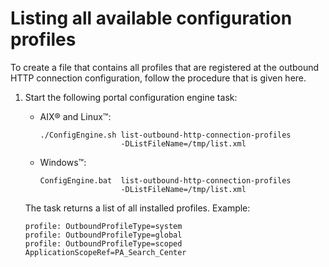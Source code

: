 # Listing all available configuration profiles

To create a file that contains all profiles that are registered at the outbound HTTP connection configuration, follow the procedure that is given here.

1.  Start the following portal configuration engine task:

    -   AIX® and Linux™:

        ```
        ./ConfigEngine.sh list-outbound-http-connection-profiles 
                          -DListFileName=/tmp/list.xml
        ```

    -   Windows™:

        ```
        ConfigEngine.bat  list-outbound-http-connection-profiles 
                          -DListFileName=/tmp/list.xml
        ```

    The task returns a list of all installed profiles. Example:

    ```
    profile: OutboundProfileType=system 
    profile: OutboundProfileType=global 
    profile: OutboundProfileType=scoped ApplicationScopeRef=PA_Search_Center 
    ```



